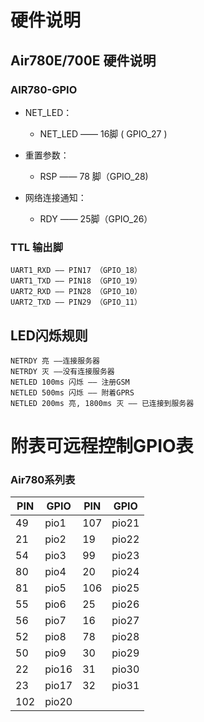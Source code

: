 # **硬件说明**

## **Air780E/700E 硬件说明**

### **AIR780-GPIO**

- NET_LED：
  - NET_LED —— 16脚 ( GPIO_27 )

- 重置参数：
  - RSP —— 78 脚（GPIO_28)

- 网络连接通知：
  - RDY —— 25脚（GPIO_26）


### **TTL 输出脚**

    UART1_RXD —— PIN17 （GPIO_18）
    UART1_TXD —— PIN18 （GPIO_19）
    UART2_RXD —— PIN28 （GPIO_10）
    UART2_TXD —— PIN29 （GPIO_11）



## **LED闪烁规则**

    NETRDY 亮 ——连接服务器
    NETRDY 灭 ——没有连接服务器
    NETLED 100ms 闪烁 —— 注册GSM
    NETLED 500ms 闪烁 —— 附着GPRS
    NETLED 200ms 亮, 1800ms 灭 —— 已连接到服务器

# **附表可远程控制GPIO表**


### **Air780系列表**

| PIN  | GPIO  | PIN  | GPIO  |
| ---- | ----- | ---- | ----- |
| 49   | pio1  | 107  | pio21 |
| 21   | pio2  | 19   | pio22 |
| 54   | pio3  | 99   | pio23 |
| 80   | pio4  | 20   | pio24 |
| 81   | pio5  | 106  | pio25 |
| 55   | pio6  | 25   | pio26 |
| 56   | pio7  | 16   | pio27 |
| 52   | pio8  | 78   | pio28 |
| 50   | pio9  | 30   | pio29 |
| 22   | pio16 | 31   | pio30 |
| 23   | pio17 | 32   | pio31 |
| 102  | pio20 |      |       |
